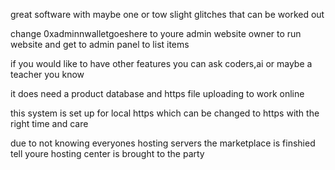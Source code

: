 great software with maybe one or tow slight glitches that can be worked out 

change 0xadminnwalletgoeshere to youre admin website owner to run website and get to admin panel to list items 

if you would like to have other features you can ask coders,ai or maybe a teacher you know


it does need a product database and https file uploading to work online 

this system is set up for local https which can be changed to https with the right time and care 

due to not knowing everyones hosting servers the marketplace is finshied tell youre hosting center is brought to the party 
